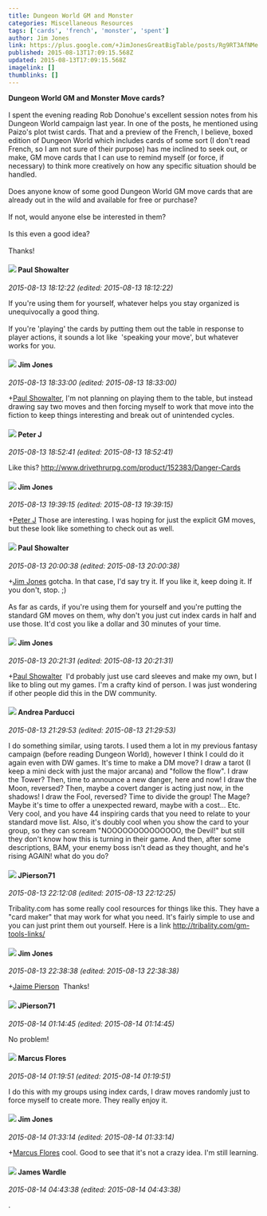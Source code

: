```yaml
---
title: Dungeon World GM and Monster
categories: Miscellaneous Resources
tags: ['cards', 'french', 'monster', 'spent']
author: Jim Jones
link: https://plus.google.com/+JimJonesGreatBigTable/posts/Rg9RT3AfNMe
published: 2015-08-13T17:09:15.568Z
updated: 2015-08-13T17:09:15.568Z
imagelink: []
thumblinks: []
---
```


<b>Dungeon World GM and Monster Move cards?</b><br /><br />I spent the evening reading Rob Donohue&#39;s excellent session notes from his Dungeon World campaign last year. In one of the posts, he mentioned using Paizo&#39;s plot twist cards. That and a preview of the French, I believe, boxed edition of Dungeon World which includes cards of some sort (I don&#39;t read French, so I am not sure of their purpose) has me inclined to seek out, or make, GM move cards that I can use to remind myself (or force, if necessary) to think more creatively on how any specific situation should be handled.<br /><br />Does anyone know of some good Dungeon World GM move cards that are already out in the wild and available for free or purchase?<br /><br />If not, would anyone else be interested in them?<br /><br />Is this even a good idea?<br /><br />Thanks!
<div id='comment z13kuztqhzisybkon04certwolnyedertc4'>
  <h4><img src='{{site.baseurl}}//images/avatars/111267675775557257632_photo.jpg'> Paul Showalter</h4>
      <p><cite>2015-08-13 18:12:22 (edited: 2015-08-13 18:12:22)</cite></p>
        <p>If you&#39;re using them for yourself, whatever helps you stay organized is unequivocally a good thing.<br /><br />If you&#39;re &#39;playing&#39; the cards by putting them out the table in response to player actions, it sounds a lot like  &#39;speaking your move&#39;, but whatever works for you.</p>
</div>
        

<div id='comment z13kuztqhzisybkon04certwolnyedertc4'>
  <h4><img src='{{site.baseurl}}//images/avatars/114075227630675466545_photo.jpg'> Jim Jones</h4>
      <p><cite>2015-08-13 18:33:00 (edited: 2015-08-13 18:33:00)</cite></p>
        <p><span class="proflinkWrapper"><span class="proflinkPrefix">+</span><a class="proflink" href="https://plus.google.com/111267675775557257632" oid="111267675775557257632">Paul Showalter</a></span>, I&#39;m not planning on playing them to the table, but instead drawing say two moves and then forcing myself to work that move into the fiction to keep things interesting and break out of unintended cycles.</p>
</div>
        

<div id='comment z13kuztqhzisybkon04certwolnyedertc4'>
  <h4><img src='{{site.baseurl}}//images/avatars/113692337653837882568_photo.jpg'> Peter J</h4>
      <p><cite>2015-08-13 18:52:41 (edited: 2015-08-13 18:52:41)</cite></p>
        <p>Like this? <a href="http://www.drivethrurpg.com/product/152383/Danger-Cards" class="ot-anchor">http://www.drivethrurpg.com/product/152383/Danger-Cards</a></p>
</div>
        

<div id='comment z13kuztqhzisybkon04certwolnyedertc4'>
  <h4><img src='{{site.baseurl}}//images/avatars/114075227630675466545_photo.jpg'> Jim Jones</h4>
      <p><cite>2015-08-13 19:39:15 (edited: 2015-08-13 19:39:15)</cite></p>
        <p><span class="proflinkWrapper"><span class="proflinkPrefix">+</span><a class="proflink" href="https://plus.google.com/113692337653837882568" oid="113692337653837882568">Peter J</a></span> Those are interesting. I was hoping for just the explicit GM moves, but these look like something to check out as well.</p>
</div>
        

<div id='comment z13kuztqhzisybkon04certwolnyedertc4'>
  <h4><img src='{{site.baseurl}}//images/avatars/111267675775557257632_photo.jpg'> Paul Showalter</h4>
      <p><cite>2015-08-13 20:00:38 (edited: 2015-08-13 20:00:38)</cite></p>
        <p><span class="proflinkWrapper"><span class="proflinkPrefix">+</span><a class="proflink" href="https://plus.google.com/114075227630675466545" oid="114075227630675466545">Jim Jones</a></span> gotcha. In that case, I&#39;d say try it. If you like it, keep doing it. If you don&#39;t, stop. ;)<br /><br />As far as cards, if you&#39;re using them for yourself and you&#39;re putting the standard GM moves on them, why don&#39;t you just cut index cards in half and use those. It&#39;d cost you like a dollar and 30 minutes of your time. </p>
</div>
        

<div id='comment z13kuztqhzisybkon04certwolnyedertc4'>
  <h4><img src='{{site.baseurl}}//images/avatars/114075227630675466545_photo.jpg'> Jim Jones</h4>
      <p><cite>2015-08-13 20:21:31 (edited: 2015-08-13 20:21:31)</cite></p>
        <p><span class="proflinkWrapper"><span class="proflinkPrefix">+</span><a class="proflink" href="https://plus.google.com/111267675775557257632" oid="111267675775557257632">Paul Showalter</a></span>  I&#39;d probably just use card sleeves and make my own, but I like to bling out my games. I&#39;m a crafty kind of person. I was just wondering if other people did this in the DW community.</p>
</div>
        

<div id='comment z13kuztqhzisybkon04certwolnyedertc4'>
  <h4><img src='{{site.baseurl}}//images/avatars/101076298485951808085_photo.jpg'> Andrea Parducci</h4>
      <p><cite>2015-08-13 21:29:53 (edited: 2015-08-13 21:29:53)</cite></p>
        <p>I do something similar, using tarots. I used them a lot in my previous fantasy campaign (before reading Dungeon World), however I think I could do it again even with DW games. It&#39;s time to make a DM move? I draw a tarot (I keep a mini deck with just the major arcana) and &quot;follow the flow&quot;. I draw the Tower? Then, time to announce a new danger, here and now! I draw the Moon, reversed? Then, maybe a covert danger is acting just now, in the shadows! I draw the Fool, reversed? Time to divide the group! The Mage? Maybe it&#39;s time to offer a unexpected reward, maybe with a cost... Etc. <br />Very cool, and you have 44 inspiring cards that you need to relate to your standard move list. Also, it&#39;s doubly cool when you show the card to your group, so they can scream &quot;NOOOOOOOOOOOOOO, the Devil!&quot; but still they don&#39;t know how this is turning in their game. And then, after some descriptions, BAM, your enemy boss isn&#39;t dead as they thought, and he&#39;s rising AGAIN! what do you do?</p>
</div>
        

<div id='comment z13kuztqhzisybkon04certwolnyedertc4'>
  <h4><img src='{{site.baseurl}}//images/avatars/109616352279883531812_photo.jpg'> JPierson71</h4>
      <p><cite>2015-08-13 22:12:08 (edited: 2015-08-13 22:12:25)</cite></p>
        <p>Tribality.com has some really cool resources for things like this. They have a &quot;card maker&quot; that may work for what you need. It&#39;s fairly simple to use and you can just print them out yourself. Here is a link <a href="http://tribality.com/gm-tools-links/" class="ot-anchor">http://tribality.com/gm-tools-links/</a></p>
</div>
        

<div id='comment z13kuztqhzisybkon04certwolnyedertc4'>
  <h4><img src='{{site.baseurl}}//images/avatars/114075227630675466545_photo.jpg'> Jim Jones</h4>
      <p><cite>2015-08-13 22:38:38 (edited: 2015-08-13 22:38:38)</cite></p>
        <p><span class="proflinkWrapper"><span class="proflinkPrefix">+</span><a class="proflink" href="https://plus.google.com/109616352279883531812" oid="109616352279883531812">Jaime Pierson</a></span>  Thanks!</p>
</div>
        

<div id='comment z13kuztqhzisybkon04certwolnyedertc4'>
  <h4><img src='{{site.baseurl}}//images/avatars/109616352279883531812_photo.jpg'> JPierson71</h4>
      <p><cite>2015-08-14 01:14:45 (edited: 2015-08-14 01:14:45)</cite></p>
        <p>No problem!</p>
</div>
        

<div id='comment z13kuztqhzisybkon04certwolnyedertc4'>
  <h4><img src='{{site.baseurl}}//images/avatars/105474909207745150945_photo.jpg'> Marcus Flores</h4>
      <p><cite>2015-08-14 01:19:51 (edited: 2015-08-14 01:19:51)</cite></p>
        <p>I do this with my groups using index cards, I draw moves randomly just to force myself to create more. They really enjoy it.</p>
</div>
        

<div id='comment z13kuztqhzisybkon04certwolnyedertc4'>
  <h4><img src='{{site.baseurl}}//images/avatars/114075227630675466545_photo.jpg'> Jim Jones</h4>
      <p><cite>2015-08-14 01:33:14 (edited: 2015-08-14 01:33:14)</cite></p>
        <p><span class="proflinkWrapper"><span class="proflinkPrefix">+</span><a class="proflink" href="https://plus.google.com/105474909207745150945" oid="105474909207745150945">Marcus Flores</a></span> cool. Good to see that it&#39;s not a crazy idea. I&#39;m still learning.</p>
</div>
        

<div id='comment z13kuztqhzisybkon04certwolnyedertc4'>
  <h4><img src='{{site.baseurl}}//images/avatars/105841702863414075175_photo.jpg'> James Wardle</h4>
      <p><cite>2015-08-14 04:43:38 (edited: 2015-08-14 04:43:38)</cite></p>
        <p>.</p>
</div>
        